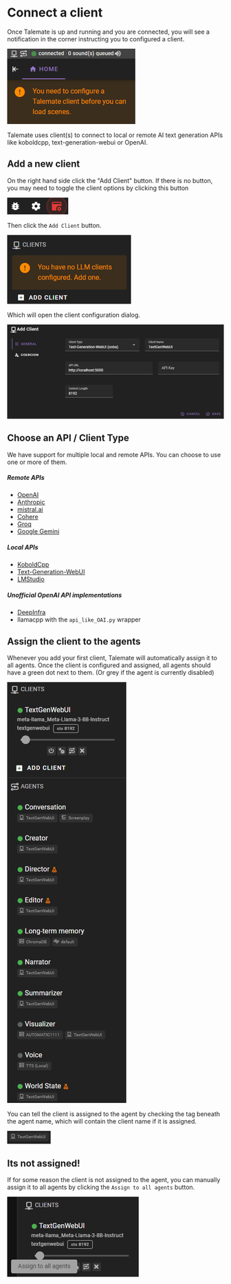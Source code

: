 # Connect a client

Once Talemate is up and running and you are connected, you will see a notification in the corner instructing you to configured a client.

![no clients](../../img/0.26.0/no-clients.png)

Talemate uses client(s) to connect to local or remote AI text generation APIs like koboldcpp, text-generation-webui or OpenAI.

## Add a new client

On the right hand side click the "Add Client" button. If there is no button, you may need to toggle the client options by clicking this button

![open clients](../../img/0.26.0/open-clients.png)

Then click the `Add Client` button.

![connect a client add client](../../img/0.26.0/connect-a-client-add-client.png)

Which will open the client configuration dialog.

![connect a client add client modal](/img/0.26.0/connect-a-client-add-client-modal.png)

## Choose an API / Client Type

We have support for multiple local and remote APIs. You can choose to use one or more of them.

##### Remote APIs

- [OpenAI](/user-guide/clients/types/openai/)
- [Anthropic](/user-guide/clients/types/anthropic/)
- [mistral.ai](/user-guide/clients/types/mistral/)
- [Cohere](/user-guide/clients/types/cohere/)
- [Groq](/user-guide/clients/types/groq/)
- [Google Gemini](/user-guide/clients/types/google/)

##### Local APIs

- [KoboldCpp](/user-guide/clients/types/koboldcpp/)
- [Text-Generation-WebUI](/user-guide/clients/types/text-generation-webui/) 
- [LMStudio](/user-guide/clients/types/lmstudio/)

##### Unofficial OpenAI API implementations

- [DeepInfra](/user-guide/clients/types/openai-compatible/#deepinfra)
- llamacpp with the `api_like_OAI.py` wrapper

## Assign the client to the agents

Whenever you add your first client, Talemate will automatically assign it to all agents. Once the client is configured and assigned, all agents should have a green dot next to them. (Or grey if the agent is currently disabled)

![Connect a client assigned](/img/0.26.0/connect-a-client-ready.png)

You can tell the client is assigned to the agent by checking the tag beneath the agent name, which will contain the client name if it is assigned.

![Agent has client assigned](/img/0.26.0/agent-has-client-assigned.png)

## Its not assigned!

If for some reason the client is not assigned to the agent, you can manually assign it to all agents by clicking the `Assign to all agents` button.

![Connect a client assign to all agents](/img/0.26.0/connect-a-client-assign-to-all-agents.png)